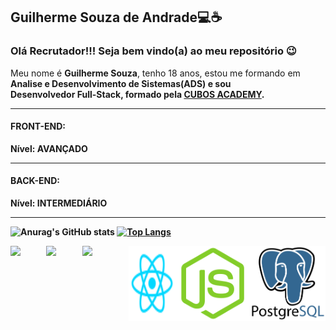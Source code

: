 ## Guilherme Souza de Andrade💻☕
<h3>Olá Recrutador!!! Seja bem vindo(a) ao meu repositório 😉</h3>
<p> Meu nome é <strong>Guilherme Souza</strong>, tenho 18 anos, estou me formando em <strong>Analise e Desenvolvimento de Sistemas(ADS)<strong> e sou <br><strong>Desenvolvedor Full-Stack</strong>, formado pela <a href="https://cubos.academy/">CUBOS ACADEMY</a>.
  
--------------------------------
  <h4>FRONT-END:</h4>
 <p>Nível: <strong>AVANÇADO</strong></p>
  
--------------------------------
  
  <h4>BACK-END:</h4>
  <p>Nível: <strong>INTERMEDIÁRIO</strong></p>
  
  
  -----------------------
<!--   <p>As principais tecnologias que utilizo são:<p> -->
<!-- 
<br><br><br> -->
<!-- <div style="display:flex; flex-direction:row; justify-content:space-between">
<img style="width:250px; margin-rigth:1000px;" src= "https://user-images.githubusercontent.com/90470148/165853614-db471f93-e56d-4592-a8cd-d4d52064ff11.gif">
</div> -->

![Anurag's GitHub stats](https://github-readme-stats.vercel.app/api?username=Guilherm3souzaA&show_icons=true&theme=tokyonight)
[![Top Langs](https://github-readme-stats.vercel.app/api/top-langs/?username=Guilherm3souzaA&show_icons=true&theme=tokyonight)](https://github.com/Guilherm3souzaA/github-readme-stats)

<div style="display:flex; flex-direction:row;">
<img style="width:100px;" src="https://raw.githubusercontent.com/abranhe/programming-languages-logos/30a0ecf99188be99a3c75a00efb5be61eca9c382/src/html/html.svg">
<img style="width:100px" src="https://raw.githubusercontent.com/get-icon/geticon/fc0f660daee147afb4a56c64e12bde6486b73e39/icons/css-3.svg">
  <img style="width:130px" src="https://upload.wikimedia.org/wikipedia/commons/thumb/b/ba/Javascript_badge.svg/1200px-Javascript_badge.svg.png">
  <img style="width:130px" src="https://raw.githubusercontent.com/vscode-icons/vscode-icons/33ca2911696d1c4d34bf193971b87b46a07514d4/icons/file_type_reactjs.svg">
   <img style="width:120px" src="https://raw.githubusercontent.com/devicons/devicon/1119b9f84c0290e0f0b38982099a2bd027a48bf1/icons/nodejs/nodejs-original.svg">
  <img style="width:120px" src="https://raw.githubusercontent.com/cncf/landscape/3fc3b47c3c75987e432b058e0dc06facd721dbfa/hosted_logos/postgre-sql.svg">
  
</div>
